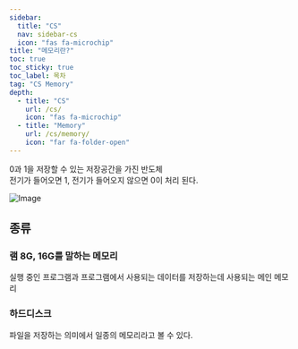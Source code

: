 ```yaml
---
sidebar:
  title: "CS"
  nav: sidebar-cs
  icon: "fas fa-microchip"
title: "메모리란?"
toc: true
toc_sticky: true
toc_label: 목차
tag: "CS Memory"
depth:
  - title: "CS"
    url: /cs/
    icon: "fas fa-microchip"
  - title: "Memory"
    url: /cs/memory/
    icon: "far fa-folder-open"
---
```

0과 1을 저장할 수 있는 저장공간을 가진 반도체  
<i class="fas fa-bolt"></i> 전기가 들어오면 1, 전기가 들어오지 않으면 0이 처리 된다.

![Image](https://drive.google.com/uc?export=view&id=1ofk4896DRh9fA320bZUcXX3bW41MYDO8)

## 종류
### <i class="fas fa-memory"></i> 램 8G, 16G를 말하는 메모리
실행 중인 프로그램과 프로그램에서 사용되는 데이터를 저장하는데 사용되는 메인 메모리
### <i class="fas fa-hdd"></i> 하드디스크
파일을 저장하는 의미에서 일종의 메모리라고 볼 수 있다.
